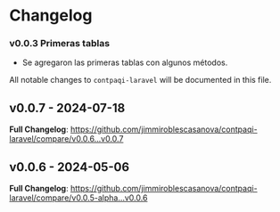 # Changelog

### v0.0.3 Primeras tablas

- Se agregaron las primeras tablas con algunos métodos.

All notable changes to `contpaqi-laravel` will be documented in this file.

## v0.0.7 - 2024-07-18

**Full Changelog**: https://github.com/jimmiroblescasanova/contpaqi-laravel/compare/v0.0.6...v0.0.7

## v0.0.6 - 2024-05-06

**Full Changelog**: https://github.com/jimmiroblescasanova/contpaqi-laravel/compare/v0.0.5-alpha...v0.0.6
